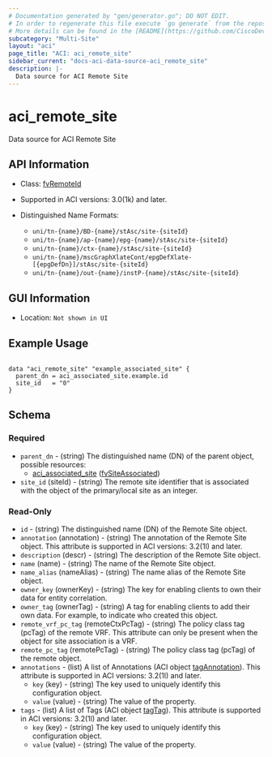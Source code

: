 ```yaml
---
# Documentation generated by "gen/generator.go"; DO NOT EDIT.
# In order to regenerate this file execute `go generate` from the repository root.
# More details can be found in the [README](https://github.com/CiscoDevNet/terraform-provider-aci/blob/master/README.md).
subcategory: "Multi-Site"
layout: "aci"
page_title: "ACI: aci_remote_site"
sidebar_current: "docs-aci-data-source-aci_remote_site"
description: |-
  Data source for ACI Remote Site
---
```


# aci_remote_site #

Data source for ACI Remote Site

## API Information ##

* Class: [fvRemoteId](https://pubhub.devnetcloud.com/media/model-doc-latest/docs/app/index.html#/objects/fvRemoteId/overview)

* Supported in ACI versions: 3.0(1k) and later.

* Distinguished Name Formats:
  - `uni/tn-{name}/BD-{name}/stAsc/site-{siteId}`
  - `uni/tn-{name}/ap-{name}/epg-{name}/stAsc/site-{siteId}`
  - `uni/tn-{name}/ctx-{name}/stAsc/site-{siteId}`
  - `uni/tn-{name}/mscGraphXlateCont/epgDefXlate-[{epgDefDn}]/stAsc/site-{siteId}`
  - `uni/tn-{name}/out-{name}/instP-{name}/stAsc/site-{siteId}`

## GUI Information ##

* Location: `Not shown in UI`

## Example Usage ##

```hcl

data "aci_remote_site" "example_associated_site" {
  parent_dn = aci_associated_site.example.id
  site_id   = "0"
}

```

## Schema ##

### Required ###

* `parent_dn` - (string) The distinguished name (DN) of the parent object, possible resources:
  - [aci_associated_site](https://registry.terraform.io/providers/CiscoDevNet/aci/latest/docs/resources/associated_site) ([fvSiteAssociated](https://pubhub.devnetcloud.com/media/model-doc-latest/docs/app/index.html#/objects/fvSiteAssociated/overview))
* `site_id` (siteId) - (string) The remote site identifier that is associated with the object of the primary/local site as an integer.

### Read-Only ###

* `id` - (string) The distinguished name (DN) of the Remote Site object.
* `annotation` (annotation) - (string) The annotation of the Remote Site object. This attribute is supported in ACI versions: 3.2(1l) and later.
* `description` (descr) - (string) The description of the Remote Site object.
* `name` (name) - (string) The name of the Remote Site object.
* `name_alias` (nameAlias) - (string) The name alias of the Remote Site object.
* `owner_key` (ownerKey) - (string) The key for enabling clients to own their data for entity correlation.
* `owner_tag` (ownerTag) - (string) A tag for enabling clients to add their own data. For example, to indicate who created this object.
* `remote_vrf_pc_tag` (remoteCtxPcTag) - (string) The policy class tag (pcTag) of the remote VRF. This attribute can only be present when the object for site association is a VRF.
* `remote_pc_tag` (remotePcTag) - (string) The policy class tag (pcTag) of the remote object.
* `annotations` - (list) A list of Annotations (ACI object [tagAnnotation](https://pubhub.devnetcloud.com/media/model-doc-latest/docs/app/index.html#/objects/tagAnnotation/overview)). This attribute is supported in ACI versions: 3.2(1l) and later.
    * `key` (key) - (string) The key used to uniquely identify this configuration object.
    * `value` (value) - (string) The value of the property.
* `tags` - (list) A list of Tags (ACI object [tagTag](https://pubhub.devnetcloud.com/media/model-doc-latest/docs/app/index.html#/objects/tagTag/overview)). This attribute is supported in ACI versions: 3.2(1l) and later.
    * `key` (key) - (string) The key used to uniquely identify this configuration object.
    * `value` (value) - (string) The value of the property.
